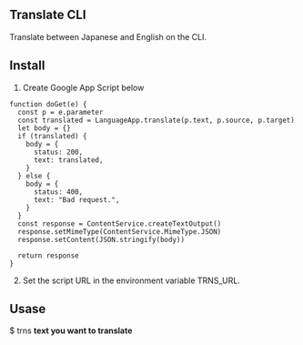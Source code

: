 Translate CLI
-------

Translate between Japanese and English on the CLI.

## Install

1. Create Google App Script below

```
function doGet(e) {
  const p = e.parameter
  const translated = LanguageApp.translate(p.text, p.source, p.target)
  let body = {}
  if (translated) {
    body = {
      status: 200,
      text: translated,
    }
  } else {
    body = {
      status: 400,
      text: "Bad request.",
    }
  }
  const response = ContentService.createTextOutput()
  response.setMimeType(ContentService.MimeType.JSON)
  response.setContent(JSON.stringify(body))

  return response
}
```
2. Set the script URL in the environment variable TRNS_URL.

## Usase

  $ trns **text you want to translate**
